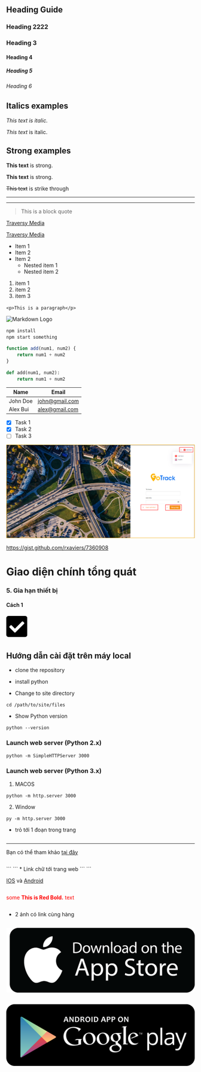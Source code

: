 ##  Heading Guide
### Heading 2222
### Heading 3
#### Heading 4
##### Heading 5
###### Heading 6


<!-- Italics -->
## Italics examples
*This text is italic.*

_This text_ is italic.

<!-- Strong -->
## Strong examples
**This text** is strong.

__This text__ is strong.

<!-- Strike through -->
~~This text~~ is strike through

<!-- Horizontal rule -->
- - -
___

<!-- Block quote -->
> This is a block quote 

<!-- Links  -->
[Traversy Media](https://traversymedia.com)

[Traversy Media](https://traversymedia.com
"Traversy Media title")

<!-- Unorder list -->
* Item 1 
* Item 2
* Item 2 
    * Nested item 1 
    * Nested item 2

<!-- Order list -->
1. item 1
1. item 2
1. item 3 

<!-- Inline code block  -->
`<p>This is a paragraph</p>`

<!-- Images  -->
![Markdown Logo](https://markdown-here.com/img/icon256.png)

<!-- Github markdown -->
```bash
npm install
npm start something
```

```javascript
function add(num1, num2) {
    return num1 + num2
}
```

```python
def add(num1, num2):
    return num1 + num2
```

<!-- Table -->
 
 | Name         | Email         |
 |--------------| --------------|
 | John Doe     | john@gmail.com|
 | Alex Bui     | alex@gmail.com|

 <!-- Task list -->
* [x] Task 1
* [x] Task 2
* [ ] Task 3
<!-- add link image -->
<span style="display:block;text-align:left">![Interface Web](/docs/assets/images/GPS-gotrack_Login.png)


<!-- ### emoji -->
https://gist.github.com/rxaviers/7360908
# Giao diện chính tổng quát
### 5. Gia hạn thiết bị
#### Cách 1

<!-- .icon-left img {
    margin-right: 10px;
    margin-bottom: -2px;
    width: 18px;
    height: 18px;
}
.icon-left1 img {
    margin-left: 200px;
    margin-right: 4px;
    margin-bottom: -2px;
    width: 150px;
    height: 50px;

}
/* get filter values: https://codepen.io/sosuke/pen/Pjoqqp */
.svg-filter-search img {
    filter: invert(48%) sepia(6%) saturate(1044%) hue-rotate(193deg) brightness(96%) contrast(85%);
} -->

<span class="icon-left svg-filter-tick">![Ok](/docs/assets/images/web-interface/icon/SVG/check-square1.svg)


## Hướng dẫn cài đặt trên máy local

- clone the repository 

- install python

- Change to site directory
```
cd /path/to/site/files
```

- Show Python version
```
python --version
```

### Launch web server (Python 2.x)
```
python -m SimpleHTTPServer 3000
```

### Launch web server (Python 3.x)
1. MACOS
``` 
python -m http.server 3000
```
2. Window
```
py -m http.server 3000

```
- trỏ tới 1 đoạn trong trang 
```
``` 
----
Bạn có thể tham khảo [tại đây](vi/modules/web-interface/tracking/Interface-main/#cauhinh)
```
```
<div id="cauhinh">
```
```
* Link chữ tới trang web
```
```

 <a href="https://bitly.com.vn/cenayw" target="_blank">IOS</a> và <a href="https://bitly.com.vn/sg61yb" target="_blank">Android </a>
```
```
<span style="color:red">some **This is Red Bold.** text</span>
```
```
* 2 ảnh có link cùng hàng
```
```
<span class="icon-left1 ">[<img src="/docs/assets/images/web-interface/app-gotrack365/images.png">](https://bitly.com.vn/cenayw)
```
```
<span class="icon-left2">[<img src="/docs/assets/images/web-interface/app-gotrack365/google-play-download-android-app.png" >](https://bitly.com.vn/sg61yb) 


 

 
 
  
 















